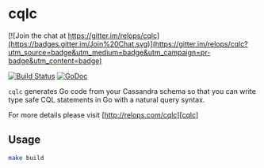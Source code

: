 # cqlc

[![Join the chat at https://gitter.im/relops/cqlc](https://badges.gitter.im/Join%20Chat.svg)](https://gitter.im/relops/cqlc?utm_source=badge&utm_medium=badge&utm_campaign=pr-badge&utm_content=badge)

[![Build Status](https://travis-ci.org/relops/cqlc.png?branch=master)](https://travis-ci.org/relops/cqlc)
[![GoDoc](http://godoc.org/_?status.png)](http://godoc.org/github.com/relops/cqlc/cqlc)

`cqlc` generates Go code from your Cassandra schema so that you can write type safe CQL statements in Go with a natural query syntax.

For more details please visit [http://relops.com/cqlc][cqlc]

## Usage

````bash
make build
````

[cqlc]: http://relops.com/cqlc
